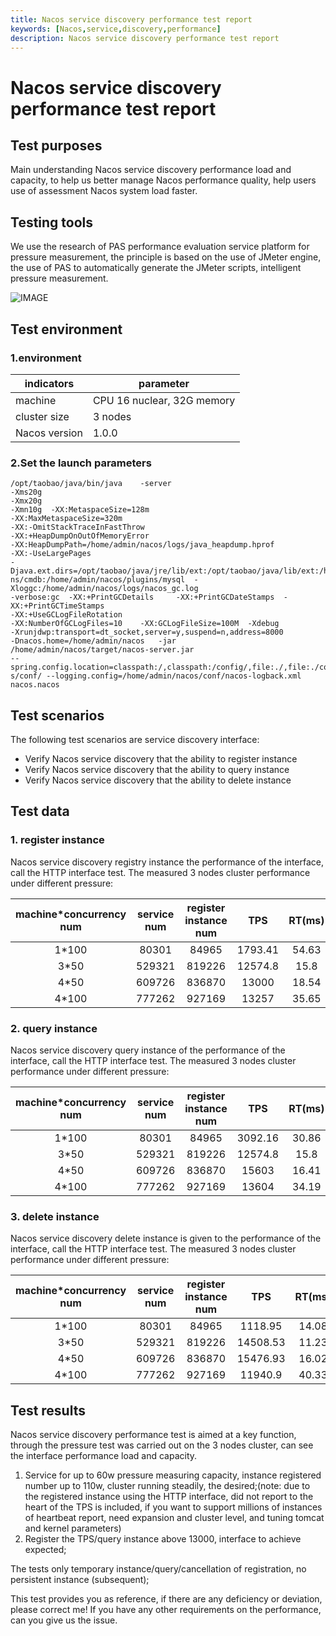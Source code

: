 ```yaml
---
title: Nacos service discovery performance test report
keywords: [Nacos,service,discovery,performance]
description: Nacos service discovery performance test report
---
```


# Nacos service discovery performance test report

## Test purposes
Main understanding Nacos service discovery performance load and capacity, to help us better manage Nacos performance quality, help users use of assessment Nacos system load faster.

## Testing tools
We use the research of PAS performance evaluation service platform for pressure measurement, the principle is based on the use of JMeter engine, the use of PAS to automatically generate the JMeter scripts, intelligent pressure measurement.

![IMAGE](https://img.alicdn.com/tfs/TB1xCfDDpzqK1RjSZFvXXcB7VXa-692-297.png)

## Test environment
### 1.environment

indicators|parameter
---|---
machine|CPU 16 nuclear, 32G memory
cluster size|3 nodes
Nacos version|1.0.0

### 2.Set the launch parameters
```
/opt/taobao/java/bin/java	 -server
-Xms20g
-Xmx20g
-Xmn10g	 -XX:MetaspaceSize=128m
-XX:MaxMetaspaceSize=320m
-XX:-OmitStackTraceInFastThrow
-XX:+HeapDumpOnOutOfMemoryError
-XX:HeapDumpPath=/home/admin/nacos/logs/java_heapdump.hprof
-XX:-UseLargePages
-Djava.ext.dirs=/opt/taobao/java/jre/lib/ext:/opt/taobao/java/lib/ext:/home/admin/nacos/plugi
ns/cmdb:/home/admin/nacos/plugins/mysql	 -Xloggc:/home/admin/nacos/logs/nacos_gc.log
-verbose:gc	 -XX:+PrintGCDetails	 -XX:+PrintGCDateStamps	 -XX:+PrintGCTimeStamps
-XX:+UseGCLogFileRotation
-XX:NumberOfGCLogFiles=10	 -XX:GCLogFileSize=100M	 -Xdebug
-Xrunjdwp:transport=dt_socket,server=y,suspend=n,address=8000
-Dnacos.home=/home/admin/nacos	 -jar	 /home/admin/nacos/target/nacos-server.jar
--spring.config.location=classpath:/,classpath:/config/,file:./,file:./config/,file:/home/admin/naco
s/conf/	--logging.config=/home/admin/nacos/conf/nacos-logback.xml	nacos.nacos
```

## Test scenarios
The following test scenarios are service discovery interface:
* Verify Nacos service discovery that the ability to register instance
* Verify Nacos service discovery that the ability to query instance
* Verify Nacos service discovery that the ability to delete instance

## Test data
### 1. register instance
Nacos service discovery registry instance the performance of the interface, call the HTTP interface test.
The measured 3 nodes cluster performance under different pressure:

machine*concurrency num|service num|register instance num|TPS|RT(ms)|MIN RT(ms)|MAX RT(ms)
:---:|:---:|:---:|:---:|:---:|:---:|:---:
1*100|80301|84965|1793.41|54.63|0.8|1200.86
3*50|529321|819226|12574.8|15.8|0.45|3499.59
4*50|609726|836870|13000|18.54|0.46|3038.48
4*100|777262|927169|13257|35.65|0.48|3231.2

### 2. query instance
Nacos service discovery query instance of the performance of the interface, call the HTTP interface test.
The measured 3 nodes cluster performance under different pressure:

machine*concurrency num|service num|register instance num|TPS|RT(ms)|MIN RT(ms)|MAX RT(ms)
:---:|:---:|:---:|:---:|:---:|:---:|:---:
1*100|80301|84965|3092.16|30.86|0.81|509.4
3*50|529321|819226|12574.8|15.8|0.45|3499.59
4*50|609726|836870|15603|16.41|0.42|3042.17
4*100|777262|927169|13604|34.19|0.43|3434.1

### 3. delete instance
Nacos service discovery delete instance is given to the performance of the interface, call the HTTP interface test.
The measured 3 nodes cluster performance under different pressure:

machine*concurrency num|service num|register instance num|TPS|RT(ms)|MIN RT(ms)|MAX RT(ms)
:---:|:---:|:---:|:---:|:---:|:---:|:---:
1*100|80301|84965|1118.95|14.08|0.7|597.43
3*50|529321|819226|14508.53|11.23|0.4|3274.49
4*50|609726|836870|15476.93|16.02|0.38|3106.23
4*100|777262|927169|11940.9|40.33|0.42|51052.46

## Test results
Nacos service discovery performance test is aimed at a key function, through the pressure test was carried out on the 3 nodes cluster, can see the interface performance load and capacity.
1. Service for up to 60w pressure measuring capacity, instance registered number up to 110w, cluster running steadily, the desired;(note: due to the registered instance using the HTTP interface, did not report to the heart of the TPS is included, if you want to support millions of instances of heartbeat report, need expansion and cluster level, and tuning tomcat and kernel parameters)
2. Register the TPS/query instance above 13000, interface to achieve expected;

The tests only temporary instance/query/cancellation of registration, no persistent instance (subsequent);

This test provides you as reference, if there are any deficiency or deviation, please correct me!
If you have any other requirements on the performance, can you give us the issue.
